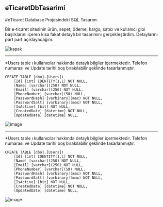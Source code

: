 ## eTicaretDbTasarimi
#eTicaret Database Projesindeki SQL Tasarımı

Bir e-ticaret sitesinin ürün, sepet, ödeme, kargo, satıcı ve kullanıcı gibi başlıklarını içeren kısa fakat detaylı bir tasarımını gerçekleştirdim. 
Detaylarını part part açıklayacağım.

![kapak](https://github.com/arifozanaktas/eTicaretDbTasarimi/assets/139919845/211d0e7b-a86c-4fbb-b7fe-b4c5b5999330)

---
*Users table ı kullanıcılar hakkında detaylı bilgiler içermektedir. Telefon numarası ve Update tarihi boş bırakılabilir şeklinde tasarlanmıştır.

```tSQL
CREATE TABLE [dbo].[Users](
	[Id] [int] IDENTITY(1,1) NOT NULL,
	[Name] [varchar](250) NOT NULL,
	[Email] [varchar](250) NOT NULL,
	[PhoneNumber] [varchar](50) NULL,
	[PasswordHash] [varbinary](max) NOT NULL,
	[PasswordSalt] [varbinary](max) NOT NULL,
	[IsActive] [bit] NOT NULL,
	[CreatedDate] [datetime] NOT NULL,
	[UpdatedDate] [datetime] NULL,
```
![image](https://github.com/arifozanaktas/eTicaretDbTasarimi/assets/139919845/1d8ba5fc-4371-4902-ac20-b03706626072)


---
*Users table ı kullanıcılar hakkında detaylı bilgiler içermektedir. Telefon numarası ve Update tarihi boş bırakılabilir şeklinde tasarlanmıştır.

```tSQL
CREATE TABLE [dbo].[Users](
	[Id] [int] IDENTITY(1,1) NOT NULL,
	[Name] [varchar](250) NOT NULL,
	[Email] [varchar](250) NOT NULL,
	[PhoneNumber] [varchar](50) NULL,
	[PasswordHash] [varbinary](max) NOT NULL,
	[PasswordSalt] [varbinary](max) NOT NULL,
	[IsActive] [bit] NOT NULL,
	[CreatedDate] [datetime] NOT NULL,
	[UpdatedDate] [datetime] NULL,
```
![image](https://github.com/arifozanaktas/eTicaretDbTasarimi/assets/139919845/7702e53d-83f8-45b5-a5a8-7cd0acaab46d)
